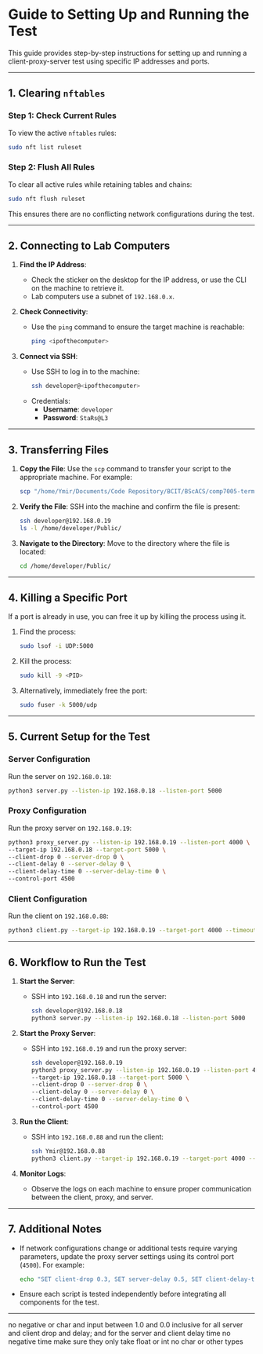 # **Guide to Setting Up and Running the Test**

This guide provides step-by-step instructions for setting up and running a client-proxy-server test using specific IP
addresses and ports.

---

## **1. Clearing `nftables`**

### **Step 1: Check Current Rules**

To view the active `nftables` rules:

```bash
sudo nft list ruleset
```

### **Step 2: Flush All Rules**

To clear all active rules while retaining tables and chains:

```bash
sudo nft flush ruleset
```

This ensures there are no conflicting network configurations during the test.

---

## **2. Connecting to Lab Computers**

1. **Find the IP Address**:
    - Check the sticker on the desktop for the IP address, or use the CLI on the machine to retrieve it.
    - Lab computers use a subnet of `192.168.0.x`.

2. **Check Connectivity**:
    - Use the `ping` command to ensure the target machine is reachable:
      ```bash
      ping <ipofthecomputer>
      ```

3. **Connect via SSH**:
    - Use SSH to log in to the machine:
      ```bash
      ssh developer@<ipofthecomputer>
      ```
    - Credentials:
        - **Username**: `developer`
        - **Password**: `StaRs@L3`

---

## **3. Transferring Files**

1. **Copy the File**:
   Use the `scp` command to transfer your script to the appropriate machine. For example:
   ```bash
   scp "/home/Ymir/Documents/Code Repository/BCIT/BScACS/comp7005-termproject-group03/proxy_server.py" developer@192.168.0.19:/home/developer/Public/
   ```

2. **Verify the File**:
   SSH into the machine and confirm the file is present:
   ```bash
   ssh developer@192.168.0.19
   ls -l /home/developer/Public/
   ```

3. **Navigate to the Directory**:
   Move to the directory where the file is located:
   ```bash
   cd /home/developer/Public/
   ```

---

## **4. Killing a Specific Port**

If a port is already in use, you can free it up by killing the process using it.

1. Find the process:
   ```bash
   sudo lsof -i UDP:5000
   ```

2. Kill the process:
   ```bash
   sudo kill -9 <PID>
   ```

3. Alternatively, immediately free the port:
   ```bash
   sudo fuser -k 5000/udp
   ```

---

## **5. Current Setup for the Test**

### **Server Configuration**

Run the server on `192.168.0.18`:

```bash
python3 server.py --listen-ip 192.168.0.18 --listen-port 5000
```

### **Proxy Configuration**

Run the proxy server on `192.168.0.19`:

```bash
python3 proxy_server.py --listen-ip 192.168.0.19 --listen-port 4000 \
--target-ip 192.168.0.18 --target-port 5000 \
--client-drop 0 --server-drop 0 \
--client-delay 0 --server-delay 0 \
--client-delay-time 0 --server-delay-time 0 \
--control-port 4500
```

### **Client Configuration**

Run the client on `192.168.0.88`:

```bash
python3 client.py --target-ip 192.168.0.19 --target-port 4000 --timeout 1
```

---

## **6. Workflow to Run the Test**

1. **Start the Server**:
    - SSH into `192.168.0.18` and run the server:
      ```bash
      ssh developer@192.168.0.18
      python3 server.py --listen-ip 192.168.0.18 --listen-port 5000
      ```

2. **Start the Proxy Server**:
    - SSH into `192.168.0.19` and run the proxy server:
      ```bash
      ssh developer@192.168.0.19
      python3 proxy_server.py --listen-ip 192.168.0.19 --listen-port 4000 \
      --target-ip 192.168.0.18 --target-port 5000 \
      --client-drop 0 --server-drop 0 \
      --client-delay 0 --server-delay 0 \
      --client-delay-time 0 --server-delay-time 0 \
      --control-port 4500
      ```

3. **Run the Client**:
    - SSH into `192.168.0.88` and run the client:
      ```bash
      ssh Ymir@192.168.0.88
      python3 client.py --target-ip 192.168.0.19 --target-port 4000 --timeout 1
      ```

4. **Monitor Logs**:
    - Observe the logs on each machine to ensure proper communication between the client, proxy, and server.

---

## **7. Additional Notes**

- If network configurations change or additional tests require varying parameters, update the proxy server settings
  using its control port (`4500`). For example:
  ```bash
  echo "SET client-drop 0.3, SET server-delay 0.5, SET client-delay-time 200" | nc -u 192.168.0.19 4500
  ```
- Ensure each script is tested independently before integrating all components for the test.

---



no negative or char and input between 1.0 and 0.0 inclusive for all server and client drop and delay; and for the server
and client delay time no negative time make sure they only take float or int no char or other types
